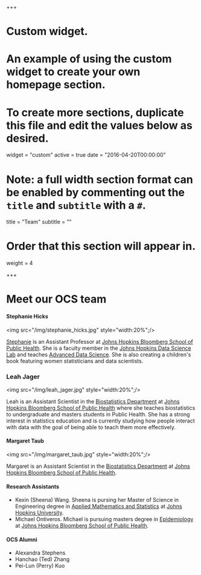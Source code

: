 +++
# Custom widget.
# An example of using the custom widget to create your own homepage section.
# To create more sections, duplicate this file and edit the values below as desired.
widget = "custom"
active = true
date = "2016-04-20T00:00:00"

# Note: a full width section format can be enabled by commenting out the `title` and `subtitle` with a `#`.
title = "Team"
subtitle = ""

# Order that this section will appear in.
weight = 4

+++

# Meet our OCS team

#### Stephanie Hicks

<img src="/img/stephanie_hicks.jpg" style="width:20%";/>

[Stephanie](http://www.stephaniehicks.com) is an 
Assistant Professor at 
[Johns Hopkins Bloomberg School of Public Health](https://www.jhsph.edu).
She is a faculty member in the 
[Johns Hopkins Data Science Lab](https://jhudatascience.org) and 
teaches [Advanced Data Science](https://jhu-advdatasci.github.io/2018/).
She is also creating a children's book featuring women statisticians
and data scientists. 

### Leah Jager

<img src="/img/leah_jager.jpg" style="width:20%";/>

Leah is an Assistant Scientist in the [Biostatistics Department](https://www.jhsph.edu/departments/biostatistics/index.html)
at [Johns Hopkins Bloomberg School of Public Health](https://www.jhsph.edu) 
where she teaches biostatistics to undergraduate and masters students 
in Public Health. She has a strong interest in statistics education 
and is currently studying how people interact with data with the goal
of being able to teach them more effectively. 

#### Margaret Taub

<img src="/img/margaret_taub.jpg" style="width:20%";/>

Margaret is an Assistant Scientist in the
[Biostatistics Department](https://www.jhsph.edu/departments/biostatistics/index.html)
at [Johns Hopkins Bloomberg School of Public Health](https://www.jhsph.edu). 

#### Research Assistants 

- Kexin (Sheena) Wang. Sheena is pursing her Master of Science in Engineering degree in [Applied Mathematics and Statistics](https://engineering.jhu.edu/ams/) at [Johns Hopkins University](https://www.jhu.edu). 
- Michael Ontiveros. Michael is pursuing masters degree in 
[Epidemiology](https://www.jhsph.edu/departments/epidemiology/index.html) at [Johns Hopkins Bloomberg School of Public Health](https://www.jhsph.edu).

#### OCS Alumni 

- Alexandra Stephens
- Hanchao (Ted) Zhang
- Pei-Lun (Perry) Kuo


